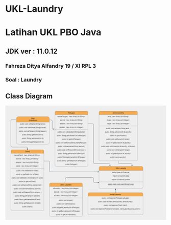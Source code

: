 # UKL-Laundry
# Latihan UKL PBO Java
## JDK ver : 11.0.12
### Fahreza Ditya Alfandry 19 / XI RPL 3
### Soal : Laundry

## Class Diagram
![alt text](https://github.com/fahrezaditya/UKL-Laundry/blob/master/img/UKL%20Laundry.png)
